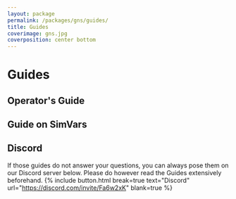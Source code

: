 ```yaml
---
layout: package
permalink: /packages/gns/guides/
title: Guides
coverimage: gns.jpg
coverposition: center bottom
---
```


# Guides
## Operator's Guide

## Guide on SimVars

## Discord
If those guides do not answer your questions, you can always pose them on our Discord server below.
Please do however read the Guides extensively beforehand.
{% include button.html break=true text="Discord" url="https://discord.com/invite/Fa6w2xK" blank=true %}